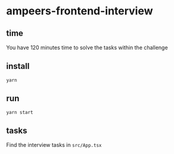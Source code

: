 # ampeers-frontend-interview

## time

You have 120 minutes time to solve the tasks within the challenge

## install

```
yarn
```

## run

```
yarn start
```

## tasks

Find the interview tasks in `src/App.tsx`
